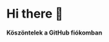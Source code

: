 # Hi there 👋
**Köszöntelek a GitHub fiókomban**
<!--
**banaiadrianmarton/banaiadrianmarton** is a ✨ _special_ ✨ repository because its `README.md` (this file) appears on your GitHub profile.

Here are some ideas to get you started:
[Kedvenc oldalam](https://genshin.gg/)
- 🔭 I’m currently working on ...
- 🌱 I’m currently learning ...
- 👯 I’m looking to collaborate on ...
- 🤔 I’m looking for help with ...
- 💬 Ask me about ...
- 📫 How to reach me: ...
- 😄 Pronouns: ...
- ⚡ Fun fact: ...
-->
